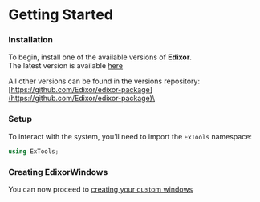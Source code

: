 # Getting Started

### Installation

To begin, install one of the available versions of **Edixor**.\
The latest version is available [here](https://github.com/Edixor/edixor-package/latest)

All other versions can be found in the versions repository: [https://github.com/Edixor/edixor-package](https://github.com/Edixor/edixor-package)\


### Setup

To interact with the system, you’ll need to import the `ExTools` namespace:

```csharp
using ExTools;
```

### Creating EdixorWindows

You can now proceed to [creating your custom windows](https://github.com/Edixor/edixor-documentation/tree/main/edixor)
